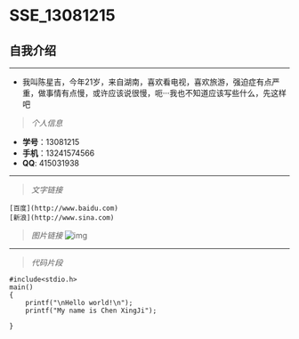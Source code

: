 # SSE_13081215
## 自我介绍
***
*  我叫陈星吉，今年21岁，来自湖南，喜欢看电视，喜欢旅游，强迫症有点严重，做事情有点慢，或许应该说很慢，呃···我也不知道应该写些什么，先这样吧
  

>*个人信息*
* **学号**：13081215
* **手机**：13241574566
* **QQ**: 415031938


***
>*文字链接*  

    [百度](http://www.baidu.com)  
    [新浪](http://www.sina.com)
    
>*图片链接*
    ![img](http://pic24.nipic.com/20121008/9195996_102130319123_2.jpg)

***
>*代码片段*

    #include<stdio.h>
    main()
    {
        printf("\nHello world!\n");
        printf("My name is Chen XingJi");
        
    }


